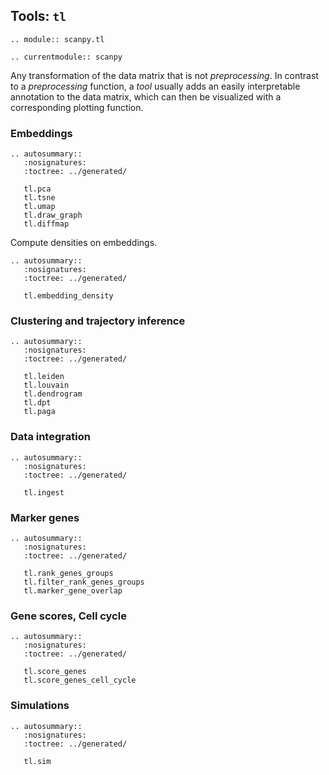 ## Tools: `tl`

```{eval-rst}
.. module:: scanpy.tl
```

```{eval-rst}
.. currentmodule:: scanpy
```

Any transformation of the data matrix that is not *preprocessing*. In contrast to a *preprocessing* function, a *tool* usually adds an easily interpretable annotation to the data matrix, which can then be visualized with a corresponding plotting function.

### Embeddings

```{eval-rst}
.. autosummary::
   :nosignatures:
   :toctree: ../generated/

   tl.pca
   tl.tsne
   tl.umap
   tl.draw_graph
   tl.diffmap
```

Compute densities on embeddings.

```{eval-rst}
.. autosummary::
   :nosignatures:
   :toctree: ../generated/

   tl.embedding_density
```

### Clustering and trajectory inference

```{eval-rst}
.. autosummary::
   :nosignatures:
   :toctree: ../generated/

   tl.leiden
   tl.louvain
   tl.dendrogram
   tl.dpt
   tl.paga
```

### Data integration

```{eval-rst}
.. autosummary::
   :nosignatures:
   :toctree: ../generated/

   tl.ingest
```

### Marker genes

```{eval-rst}
.. autosummary::
   :nosignatures:
   :toctree: ../generated/

   tl.rank_genes_groups
   tl.filter_rank_genes_groups
   tl.marker_gene_overlap
```

### Gene scores, Cell cycle

```{eval-rst}
.. autosummary::
   :nosignatures:
   :toctree: ../generated/

   tl.score_genes
   tl.score_genes_cell_cycle
```

### Simulations

```{eval-rst}
.. autosummary::
   :nosignatures:
   :toctree: ../generated/

   tl.sim

```
